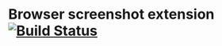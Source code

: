 # Browser screenshot extension [![Build Status](https://travis-ci.org/01e9/chak-chak.svg?branch=dev)](https://travis-ci.org/01e9/chak-chak)
